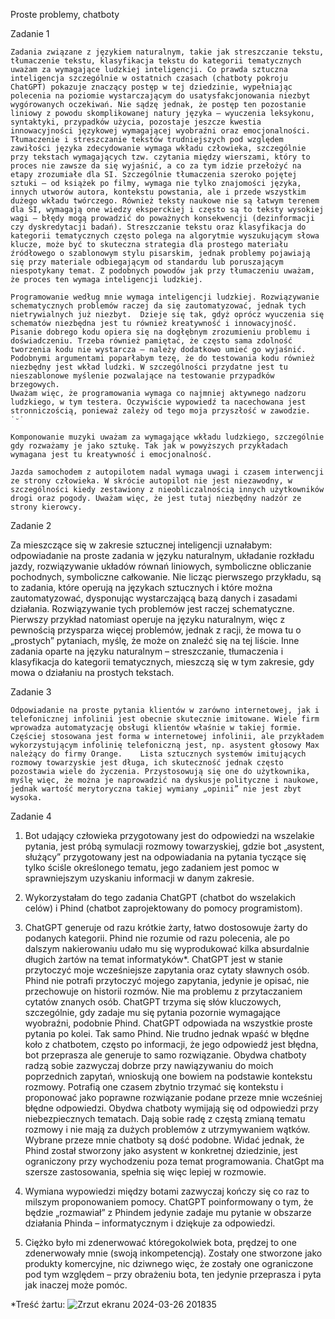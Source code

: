 Proste problemy, chatboty

Zadanie 1

	Zadania związane z językiem naturalnym, takie jak streszczanie tekstu, tłumaczenie tekstu, klasyfikacja tekstu do kategorii tematycznych uważam za wymagające ludzkiej inteligencji. Co prawda sztuczna inteligencja szczególnie w ostatnich czasach (chatboty pokroju ChatGPT) pokazuje znaczący postęp w tej dziedzinie, wypełniając polecenia na poziomie wystarczającym do usatysfakcjonowania niezbyt wygórowanych oczekiwań. Nie sądzę jednak, że postęp ten pozostanie liniowy z powodu skomplikowanej natury języka – wyuczenia leksykonu, syntaktyki, przypadków użycia, pozostaje jeszcze kwestia innowacyjności językowej wymagającej wyobraźni oraz emocjonalności. Tłumaczenie i streszczanie tekstów trudniejszych pod względem zawiłości języka zdecydowanie wymaga wkładu człowieka, szczególnie przy tekstach wymagających tzw. czytania między wierszami, który to proces nie zawsze da się wyjaśnić, a co za tym idzie przełożyć na etapy zrozumiałe dla SI. Szczególnie tłumaczenia szeroko pojętej sztuki – od książek po filmy, wymaga nie tylko znajomości języka, innych utworów autora, kontekstu powstania, ale i przede wszystkim dużego wkładu twórczego. Również teksty naukowe nie są łatwym terenem dla SI, wymagają one wiedzy eksperckiej i często są to teksty wysokiej wagi – błędy mogą prowadzić do poważnych konsekwencji (dezinformacji czy dyskredytacji badań). Streszczanie tekstu oraz klasyfikacja do kategorii tematycznych często polega na algorytmie wyszukującym słowa klucze, może być to skuteczna strategia dla prostego materiału źródłowego o szablonowym stylu pisarskim, jednak problemy pojawiają się przy materiale odbiegającym od standardu lub poruszającym niespotykany temat. Z podobnych powodów jak przy tłumaczeniu uważam, że proces ten wymaga inteligencji ludzkiej. 

	Programowanie według mnie wymaga inteligencji ludzkiej. Rozwiązywanie schematycznych problemów raczej da się zautomatyzować, jednak tych nietrywialnych już niezbyt.  Dzieje się tak, gdyż oprócz wyuczenia się schematów niezbędna jest tu również kreatywność i innowacyjność. Pisanie dobrego kodu opiera się na dogłębnym zrozumieniu problemu i doświadczeniu. Trzeba również pamiętać, że często sama zdolność tworzenia kodu nie wystarcza – należy dodatkowo umieć go wyjaśnić. Podobnymi argumentami poparłabym tezę, że do testowania kodu również niezbędny jest wkład ludzki. W szczególności przydatne jest tu nieszablonowe myślenie pozwalające na testowanie przypadków brzegowych. 
	Uważam więc, że programowania wymaga co najmniej aktywnego nadzoru ludzkiego, w tym testera. Oczywiście wypowiedź ta nacechowana jest stronniczością, ponieważ zależy od tego moja przyszłość w zawodzie. ˙ᵕ˙

	Komponowanie muzyki uważam za wymagające wkładu ludzkiego, szczególnie gdy rozważamy je jako sztukę. Tak jak w powyższych przykładach wymagana jest tu kreatywność i emocjonalność. 

	Jazda samochodem z autopilotem nadal wymaga uwagi i czasem interwencji ze strony człowieka. W skrócie autopilot nie jest niezawodny, w szczególności kiedy zestawiony z nieobliczalnością innych użytkowników drogi oraz pogody. Uważam więc, że jest tutaj niezbędny nadzór ze strony kierowcy. 

Zadanie 2

  Za mieszczące się w zakresie sztucznej inteligencji uznałabym: odpowiadanie na proste zadania w języku naturalnym, układanie rozkładu jazdy, rozwiązywanie układów równań liniowych, symboliczne obliczanie pochodnych, symboliczne całkowanie. Nie licząc pierwszego przykładu, są to zadania, które operują na językach sztucznych i które można zautomatyzować, dysponując wystarczającą bazą danych i zasadami działania. Rozwiązywanie tych problemów jest raczej schematyczne. Pierwszy przykład natomiast operuje na języku naturalnym, więc z pewnością przysparza więcej problemów, jednak z racji, że mowa tu o „prostych” pytaniach, myślę, że może on znaleźć się na tej liście. Inne zadania oparte na języku naturalnym – streszczanie, tłumaczenia i klasyfikacja do kategorii tematycznych, mieszczą się w tym zakresie, gdy mowa o działaniu na prostych tekstach. 

Zadanie 3

	Odpowiadanie na proste pytania klientów w zarówno internetowej, jak i telefonicznej infolinii jest obecnie skutecznie imitowane. Wiele firm wprowadza automatyzację obsługi klientów właśnie w takiej formie. Częściej stosowana jest forma w internetowej infolinii, ale przykładem wykorzystującym infolinię telefoniczną jest, np. asystent głosowy Max należący do firmy Orange. 	Lista sztucznych systemów imitujących rozmowy towarzyskie jest długa, ich skuteczność jednak często pozostawia wiele do życzenia. Przystosowują się one do użytkownika, myślę więc, że można je naprowadzić na dyskusje polityczne i naukowe, jednak wartość merytoryczna takiej wymiany „opinii” nie jest zbyt wysoka. 

Zadanie 4

1) Bot udający człowieka przygotowany jest do odpowiedzi na wszelakie pytania, jest próbą symulacji rozmowy towarzyskiej, gdzie bot „asystent, służący” przygotowany jest na odpowiadania na pytania tyczące się tylko ściśle określonego tematu, jego zadaniem jest pomoc w sprawniejszym uzyskaniu informacji w danym zakresie.

2) Wykorzystałam do tego zadania ChatGPT (chatbot do wszelakich celów) i Phind (chatbot zaprojektowany do pomocy programistom).

3)  ChatGPT generuje od razu krótkie żarty, łatwo dostosowuje żarty do podanych kategorii. Phind nie rozumie od razu polecenia, ale po dalszym nakierowaniu udało mu się wyprodukować kilka absurdalnie długich żartów na temat informatyków*.
ChatGPT jest w stanie przytoczyć moje wcześniejsze zapytania oraz cytaty sławnych osób. Phind nie potrafi przytoczyć mojego zapytania, jedynie je opisać, nie przechowuje on historii rozmów. Nie ma problemu z przytaczaniem cytatów znanych osób. 
ChatGPT trzyma się słów kluczowych, szczególnie, gdy zadaje mu się pytania pozornie wymagające wyobraźni, podobnie Phind.
ChatGPT odpowiada na wszystkie proste pytania po kolei. Tak samo Phind. Nie trudno jednak wpaść w błędne koło z chatbotem, często po informacji, że jego odpowiedź jest błędna, bot przeprasza ale generuje to samo rozwiązanie. 
Obydwa chatboty radzą sobie zazwyczaj dobrze przy nawiązywaniu do moich poprzednich zapytań, wnioskują one bowiem na podstawie kontekstu rozmowy. Potrafią one czasem zbytnio trzymać się kontekstu i proponować jako poprawne rozwiązanie podane przeze mnie wcześniej błędne odpowiedzi.
Obydwa chatboty wymijają się od odpowiedzi przy niebezpiecznych tematach. Dają sobie radę z częstą zmianą tematu rozmowy i nie mają za dużych problemów z utrzymywaniem wątków. 
Wybrane przeze mnie chatboty są dość podobne. Widać jednak, że Phind został stworzony jako asystent w konkretnej dziedzinie, jest ograniczony przy wychodzeniu poza temat programowania. ChatGpt ma szersze zastosowania, spełnia się więc lepiej w rozmowie. 

4)  Wymiana wypowiedzi między botami zazwyczaj kończy się co raz to milszym proponowaniem pomocy. ChatGPT poinformowany o tym, że będzie „rozmawiał” z Phindem jedynie zadaje mu pytanie w obszarze działania Phinda – informatycznym i dziękuje za odpowiedzi. 

5) Ciężko było mi zdenerwować któregokolwiek bota, prędzej to one zdenerwowały mnie (swoją inkompetencją). Zostały one stworzone jako produkty komercyjne, nic dziwnego więc, że zostały one ograniczone pod tym względem – przy obrażeniu bota, ten jedynie przeprasza i pyta jak inaczej może pomóc.

*Treść żartu:
![Zrzut ekranu 2024-03-26 201835](https://github.com/mdomag/wssi24/assets/126866195/6113ca1e-ee28-453b-a178-4430329dff2c)

